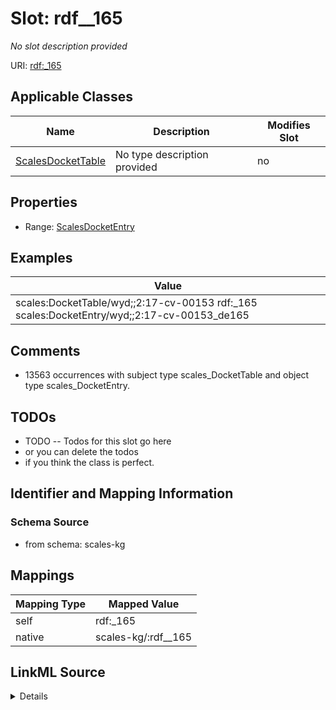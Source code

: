 

# Slot: rdf__165


_No slot description provided_





URI: [rdf:_165](http://www.w3.org/1999/02/22-rdf-syntax-ns#_165)



<!-- no inheritance hierarchy -->





## Applicable Classes

| Name | Description | Modifies Slot |
| --- | --- | --- |
| [ScalesDocketTable](../classes/ScalesDocketTable.md) | No type description provided |  no  |







## Properties

* Range: [ScalesDocketEntry](../classes/ScalesDocketEntry.md)






## Examples

| Value |
| --- |
| scales:DocketTable/wyd;;2:17-cv-00153 rdf:_165 scales:DocketEntry/wyd;;2:17-cv-00153_de165 |

## Comments

* 13563 occurrences with subject type scales_DocketTable and object type scales_DocketEntry.

## TODOs

* TODO -- Todos for this slot go here
* or you can delete the todos
* if you think the class is perfect.

## Identifier and Mapping Information







### Schema Source


* from schema: scales-kg




## Mappings

| Mapping Type | Mapped Value |
| ---  | ---  |
| self | rdf:_165 |
| native | scales-kg/:rdf__165 |




## LinkML Source

<details>
```yaml
name: rdf__165
description: No slot description provided
todos:
- TODO -- Todos for this slot go here
- or you can delete the todos
- if you think the class is perfect.
comments:
- 13563 occurrences with subject type scales_DocketTable and object type scales_DocketEntry.
examples:
- value: scales:DocketTable/wyd;;2:17-cv-00153 rdf:_165 scales:DocketEntry/wyd;;2:17-cv-00153_de165
from_schema: scales-kg
rank: 1000
slot_uri: rdf:_165
alias: rdf__165
domain_of:
- scales_DocketTable
range: scales_DocketEntry

```
</details>